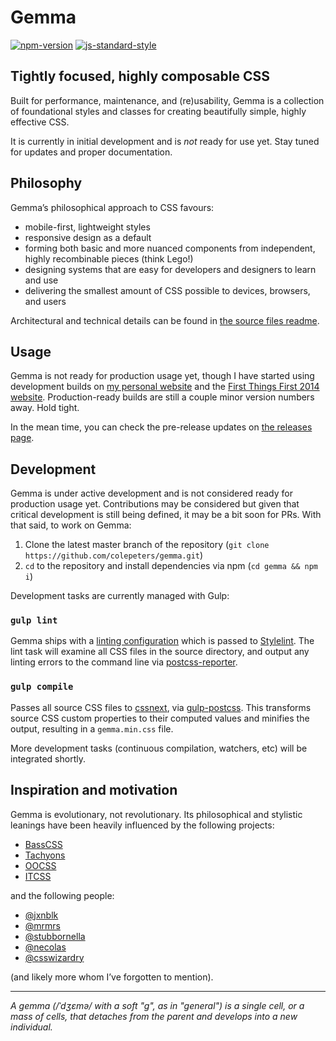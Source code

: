 # Gemma
[![npm-version](https://img.shields.io/npm/v/gemma.svg?style=flat)](https://www.npmjs.com/package/gemma)
[![js-standard-style](https://img.shields.io/badge/code%20style-standard-brightgreen.svg?style=flat)](https://github.com/feross/standard)

## Tightly focused, highly composable CSS
Built for performance, maintenance, and (re)usability, Gemma is a collection of foundational styles and classes for creating beautifully simple, highly effective CSS.

It is currently in initial development and is _not_ ready for use yet. Stay tuned for updates and proper documentation.

## Philosophy
Gemma’s philosophical approach to CSS favours:

- mobile-first, lightweight styles
- responsive design as a default
- forming both basic and more nuanced components from independent, highly recombinable pieces (think Lego!)
- designing systems that are easy for developers and designers to learn and use
- delivering the smallest amount of CSS possible to devices, browsers, and users

Architectural and technical details can be found in [the source files readme](https://github.com/colepeters/gemma/tree/master/src).

## Usage
Gemma is not ready for production usage yet, though I have started using development builds on [my personal website](https://colepeters.com) and the [First Things First 2014 website](http://firstthingsfirst2014.org). Production-ready builds are still a couple minor version numbers away. Hold tight.

In the mean time, you can check the pre-release updates on [the releases page](https://github.com/colepeters/gemma/releases).

## Development
Gemma is under active development and is not considered ready for production usage yet. Contributions may be considered but given that critical development is still being defined, it may be a bit soon for PRs. With that said, to work on Gemma:

1. Clone the latest master branch of the repository (`git clone https://github.com/colepeters/gemma.git`)
2. `cd` to the repository and install dependencies via npm (`cd gemma && npm i`)

Development tasks are currently managed with Gulp:

### `gulp lint`
Gemma ships with a [linting configuration](https://github.com/colepeters/gemma/blob/master/config.js) which is passed to [Stylelint](https://github.com/stylelint/stylelint). The lint task will examine all CSS files in the source directory, and output any linting errors to the command line via [postcss-reporter](https://github.com/postcss/postcss-reporter).

### `gulp compile`
Passes all source CSS files to [cssnext](https://github.com/cssnext/cssnext), via [gulp-postcss](https://github.com/postcss/gulp-postcss). This transforms source CSS custom properties to their computed values and minifies the output, resulting in a `gemma.min.css` file.

More development tasks (continuous compilation, watchers, etc) will be integrated shortly.

## Inspiration and motivation
Gemma is evolutionary, not revolutionary. Its philosophical and stylistic leanings have been heavily influenced by the following projects:

- [BassCSS](http://basscss.com)
- [Tachyons](http://tachyons.io)
- [OOCSS](https://github.com/stubbornella/oocss)
- [ITCSS](https://twitter.com/itcss_io)

and the following people:

- [@jxnblk](http://jxnblk.com)
- [@mrmrs](http://mrmrs.io)
- [@stubbornella](http://www.stubbornella.org/content/)
- [@necolas](http://nicolasgallagher.com/)
- [@csswizardry](http://csswizardry.com/)

(and likely more whom I’ve forgotten to mention).

* * *

_A gemma (/ˈdʒɛmə/ with a soft "g", as in "general") is a single cell, or a mass of cells, that detaches from the parent and develops into a new individual._
